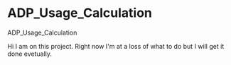 # ADP_Usage_Calculation
ADP_Usage_Calculation


Hi I am on this project. Right now I'm at a loss of what to do but I will get it done evetually. 
